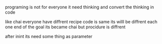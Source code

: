 programing is not for everyone it need thinking and convert the thinking in code 

like chai everyone have diffrent recipe code is same its willl be diffrent each one end of the goal its became chai but procidure is diffrent

after inint its need some thing as parameter